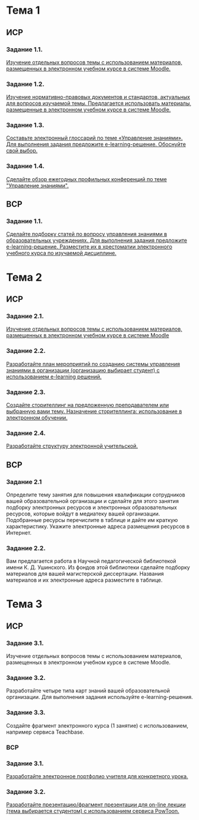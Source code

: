 # Тема 1
## ИСР
### Задание 1.1.
[Изучение отдельных вопросов темы с использованием материалов, размещенных в электронном учебном курсе в системе Moodle.](/e_learning_МельниковаТВ_ИСР_1.1.pdf)

### Задание 1.2.
[Изучение нормативно-правовых документов и стандартов, актуальных для вопросов изучаемой темы. Предлагается использовать материалы, размещенные в электронном учебном курсе в системе Moodle.](/e_learning_МельниковаТВ_ИСР_1.2.pdf)

### Задание 1.3.
[Составьте электронный глоссарий по теме «Управление знаниями». Для выполнения задания предложите e-learning-решение. Обоснуйте свой выбор.](/e_learning_МельниковаТВ_ИСР_1.3.pdf)

### Задание 1.4.
[Сделайте обзор ежегодных профильных конференций по теме "Управление знаниями".](/e_learning_МельниковаТВ_ИСР_1.4.pdf)

## ВСР
### Задание 1.1. 
[Сделайте подборку статей по вопросу управления знаниями в образовательных учреждениях. Для выполнения задания предложите e-learning-решение. Разместите их в хрестоматии электронного учебного курса по изучаемой дисциплине.](/2_1.md)

# Тема 2
## ИСР
### Задание 2.1.
[Изучение отдельных вопросов темы с использованием материалов, размещенных в электронном учебном курсе в системе Moodle](/e_learning_МельниковаТВ_ИСР_2.1.pdf)

### Задание 2.2.
[Разработайте план мероприятий по созданию системы управления знаниями в организации (организацию выбирает студент) с использованием e-learning решений.](/e_learning_МельниковаТВ_ИСР_2.2.pdf)

### Задание 2.3.
[Создайте сторителлинг на предложенную преподавателем или выбранную вами тему. Назначение сторителлинга: использование в электронном обучении.](e_learning_МельниковаТВ_ИСР_2.3.pdf)

### Задание 2.4.
[Разработайте структуру электронной учительской.](/e_learning_МельниковаТВ_ИСР_2.4.pdf)

## ВСР
### Задание 2.1 
Определите тему занятия для повышения квалификации сотрудников вашей образовательной организации и сделайте для этого занятия подборку электронных ресурсов и электронных образовательных ресурсов, которые войдут в медиатеку вашей организации. Подобранные ресурсы перечислите в таблице и дайте им краткую характеристику. Укажите электронные адреса размещения ресурсов в Интернет.


### Задание 2.2. 
Вам предлагается работа в Научной педагогической библиотекой имени К. Д. Ушинского. Из фондов этой библиотеки сделайте подборку материалов для вашей магистерской диссертации. Названия материалов и их электронные адреса разместите в таблице.

# Тема 3
## ИСР
### Задание 3.1.
Изучение отдельных вопросов темы с использованием материалов, размещенных в электронном учебном курсе в системе Moodle.

### Задание 3.2.
Разработайте четыре типа карт знаний вашей образовательной организации. Для выполнения задания используйте e-learning-решения.

### Задание 3.3.
Создайте фрагмент электронного курса (1 занятие) с использованием, например сервиса Teachbase.

### ВСР
### Задание 3.1.
[Разработайте электронное портфолио учителя для конкретного урока.](/ВСР_3.1.md)

### Задание 3.2.
[Разработайте презентацию/фрагмент презентации для on-line лекции (тема выбирается студентом) с использованием сервиса PowToon.](https://drive.google.com/file/d/1hqKkWpx_3KdljwTjXA-MDjk9dTJRGGAK/view?usp=sharing)

